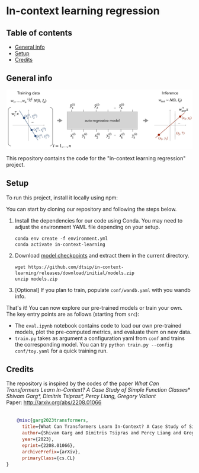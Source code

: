 # In-context learning regression

## Table of contents
* [General info](#general-info)
* [Setup](#setup)
* [Credits](#credits)

## General info
![](setting.jpg)

This repository contains the code for the "in-context learning regression" project.
	
## Setup
To run this project, install it locally using npm:

You can start by cloning our repository and following the steps below.

1. Install the dependencies for our code using Conda. You may need to adjust the environment YAML file depending on your setup.

    ```
    conda env create -f environment.yml
    conda activate in-context-learning
    ```

2. Download [model checkpoints](https://github.com/dtsip/in-context-learning/releases/download/initial/models.zip) and extract them in the current directory.

    ```
    wget https://github.com/dtsip/in-context-learning/releases/download/initial/models.zip
    unzip models.zip
    ```

3. [Optional] If you plan to train, populate `conf/wandb.yaml` with you wandb info.

That's it! You can now explore our pre-trained models or train your own. The key entry points
are as follows (starting from `src`):
- The `eval.ipynb` notebook contains code to load our own pre-trained models, plot the pre-computed metrics, and evaluate them on new data.
- `train.py` takes as argument a configuration yaml from `conf` and trains the corresponding model. You can try `python train.py --config conf/toy.yaml` for a quick training run.



## Credits

The repository is inspired by the codes of the paper
*What Can Transformers Learn In-Context? A Case Study of Simple Function Classes** <br>
*Shivam Garg\*, Dimitris Tsipras\*, Percy Liang, Gregory Valiant* <br>
Paper: http://arxiv.org/abs/2208.01066 <br><br>
```bibtex
    @misc{garg2023transformers,
      title={What Can Transformers Learn In-Context? A Case Study of Simple Function Classes}, 
      author={Shivam Garg and Dimitris Tsipras and Percy Liang and Gregory Valiant},
      year={2023},
      eprint={2208.01066},
      archivePrefix={arXiv},
      primaryClass={cs.CL}
}
```
